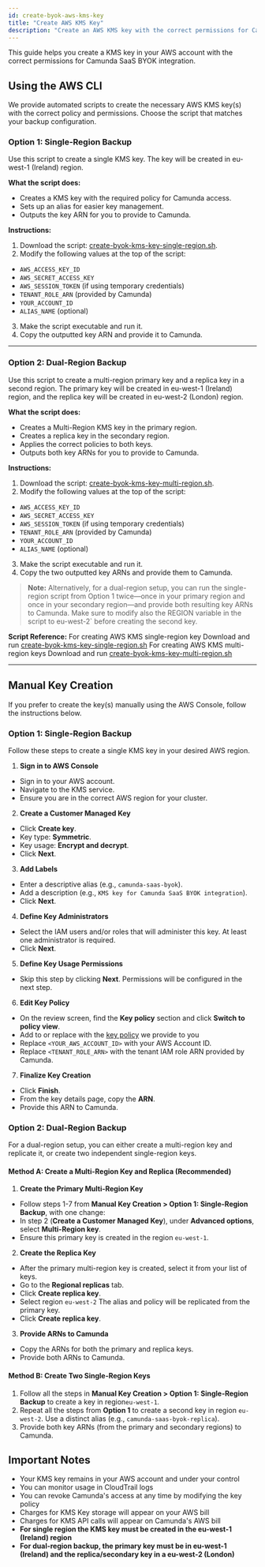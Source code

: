 ```yaml
---
id: create-byok-aws-kms-key
title: "Create AWS KMS Key"
description: "Create an AWS KMS key with the correct permissions for Camunda SaaS BYOK integration."
---
```


This guide helps you create a KMS key in your AWS account with the correct permissions for Camunda SaaS BYOK integration.

## Using the AWS CLI

We provide automated scripts to create the necessary AWS KMS key(s) with the correct policy and permissions. Choose the script that matches your backup configuration.

### Option 1: Single-Region Backup

Use this script to create a single KMS key. The key will be created in eu-west-1 (Ireland) region.

**What the script does:**
- Creates a KMS key with the required policy for Camunda access.
- Sets up an alias for easier key management.
- Outputs the key ARN for you to provide to Camunda.

**Instructions:**

1.  Download the script: [create-byok-kms-key-single-region.sh](/components/saas/byok/downloads/create-byok-kms-key-single-region.sh).
2.  Modify the following values at the top of the script:

- `AWS_ACCESS_KEY_ID`
- `AWS_SECRET_ACCESS_KEY`
- `AWS_SESSION_TOKEN` (if using temporary credentials)
- `TENANT_ROLE_ARN` (provided by Camunda)
- `YOUR_ACCOUNT_ID`
- `ALIAS_NAME` (optional)
3.  Make the script executable and run it.
4.  Copy the outputted key ARN and provide it to Camunda.

---

### Option 2: Dual-Region Backup

Use this script to create a multi-region primary key and a replica key in a second region. The primary key will be created in eu-west-1 (Ireland) region, and the replica key will be created in eu-west-2 (London) region.

**What the script does:**

- Creates a Multi-Region KMS key in the primary region.
- Creates a replica key in the secondary region.
- Applies the correct policies to both keys.
- Outputs both key ARNs for you to provide to Camunda.

**Instructions:**

1.  Download the script: [create-byok-kms-key-multi-region.sh](/components/saas/byok/downloads/create-byok-kms-key-multi-region.sh).
2.  Modify the following values at the top of the script:

- `AWS_ACCESS_KEY_ID`
- `AWS_SECRET_ACCESS_KEY`
- `AWS_SESSION_TOKEN` (if using temporary credentials)
- `TENANT_ROLE_ARN` (provided by Camunda)
- `YOUR_ACCOUNT_ID`
- `ALIAS_NAME` (optional)

3.  Make the script executable and run it.
4.  Copy the two outputted key ARNs and provide them to Camunda.

> **Note:** Alternatively, for a dual-region setup, you can run the single-region script from Option 1 twice—once in your primary region and once
> in your secondary region—and provide both resulting key ARNs to Camunda. Make sure to modify also the REGION variable in the script to eu-west-2`
> before creating the second key.

**Script Reference:**
For creating AWS KMS single-region key Download and run [create-byok-kms-key-single-region.sh](/components/saas/byok/downloads/create-byok-kms-key-single-region.sh)
For creating AWS KMS multi-region keys Download and run [create-byok-kms-key-multi-region.sh](/components/saas/byok/downloads/create-byok-kms-key-multi-region.sh)

---

## Manual Key Creation

If you prefer to create the key(s) manually using the AWS Console, follow the instructions below.

### Option 1: Single-Region Backup

Follow these steps to create a single KMS key in your desired AWS region.

1.  **Sign in to AWS Console**

- Sign in to your AWS account.
- Navigate to the KMS service.
- Ensure you are in the correct AWS region for your cluster.

2.  **Create a Customer Managed Key**

- Click **Create key**.
- Key type: **Symmetric**.
- Key usage: **Encrypt and decrypt**.
- Click **Next**.

3.  **Add Labels**

- Enter a descriptive alias (e.g., `camunda-saas-byok`).
- Add a description (e.g., `KMS key for Camunda SaaS BYOK integration`).
- Click **Next**.

4.  **Define Key Administrators**

- Select the IAM users and/or roles that will administer this key. At least one administrator is required.
- Click **Next**.

5.  **Define Key Usage Permissions**

- Skip this step by clicking **Next**. Permissions will be configured in the next step.

6.  **Edit Key Policy**

- On the review screen, find the **Key policy** section and click **Switch to policy view**.
- Add to or replace with the [key policy](/components/saas/byok/downloads/aws-kms-key-policy.json) we provide to you
- Replace `<YOUR_AWS_ACCOUNT_ID>` with your AWS Account ID.
- Replace `<TENANT_ROLE_ARN>` with the tenant IAM role ARN provided by Camunda.

7.  **Finalize Key Creation**

- Click **Finish**.
- From the key details page, copy the **ARN**.
- Provide this ARN to Camunda.

### Option 2: Dual-Region Backup

For a dual-region setup, you can either create a multi-region key and replicate it, or create two independent single-region keys.

#### Method A: Create a Multi-Region Key and Replica (Recommended)

1.  **Create the Primary Multi-Region Key**

- Follow steps 1-7 from **Manual Key Creation > Option 1: Single-Region Backup**, with one change:
- In step 2 (**Create a Customer Managed Key**), under **Advanced options**, select **Multi-Region key**.
- Ensure this primary key is created in the region `eu-west-1`.

2.  **Create the Replica Key**

- After the primary multi-region key is created, select it from your list of keys.
- Go to the **Regional replicas** tab.
- Click **Create replica key**.
- Select region `eu-west-2` The alias and policy will be replicated from the primary key.
- Click **Create replica key**.

3.  **Provide ARNs to Camunda**

- Copy the ARNs for both the primary and replica keys.
- Provide both ARNs to Camunda.

#### Method B: Create Two Single-Region Keys

1.  Follow all the steps in **Manual Key Creation > Option 1: Single-Region Backup** to create a key in region`eu-west-1`.
2.  Repeat all the steps from **Option 1** to create a second key in region `eu-west-2`. Use a distinct alias (e.g., `camunda-saas-byok-replica`).
3.  Provide both key ARNs (from the primary and secondary regions) to Camunda.

## Important Notes

- Your KMS key remains in your AWS account and under your control
- You can monitor usage in CloudTrail logs
- You can revoke Camunda's access at any time by modifying the key policy
- Charges for KMS Key storage will appear on your AWS bill
- Charges for KMS API calls will appear on Camunda's AWS bill
- **For single region the KMS key must be created in the eu-west-1 (Ireland) region**
- **For dual-region backup, the primary key must be in eu-west-1 (Ireland) and the replica/secondary key in a eu-west-2 (London)**